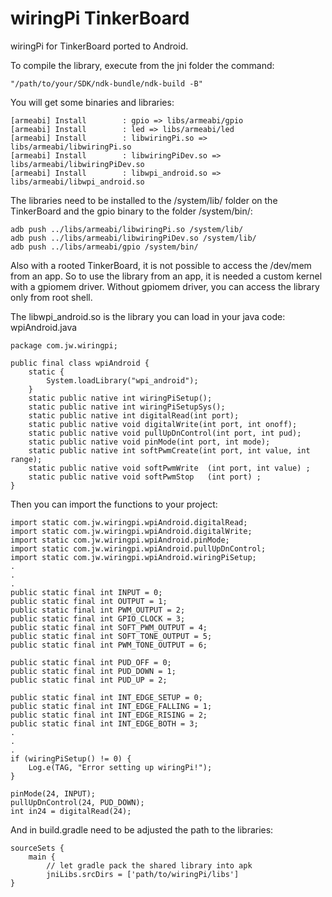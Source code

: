 # wiringPi TinkerBoard
wiringPi for TinkerBoard ported to Android.

To compile the library, execute from the jni folder the command: 
```
"/path/to/your/SDK/ndk-bundle/ndk-build -B"
```
You will get some binaries and libraries:
```
[armeabi] Install        : gpio => libs/armeabi/gpio
[armeabi] Install        : led => libs/armeabi/led
[armeabi] Install        : libwiringPi.so => libs/armeabi/libwiringPi.so
[armeabi] Install        : libwiringPiDev.so => libs/armeabi/libwiringPiDev.so
[armeabi] Install        : libwpi_android.so => libs/armeabi/libwpi_android.so
```
The libraries need to be installed to the /system/lib/ folder on the TinkerBoard and the gpio binary to the folder /system/bin/:
```
adb push ../libs/armeabi/libwiringPi.so /system/lib/
adb push ../libs/armeabi/libwiringPiDev.so /system/lib/
adb push ../libs/armeabi/gpio /system/bin/
```
Also with a rooted TinkerBoard, it is not possible to access the /dev/mem from an app. So to use the library from an app, it is needed a custom kernel with a gpiomem driver. 
Without gpiomem driver, you can access the library only from root shell.

The libwpi_android.so is the library you can load in your java code:<br>
wpiAndroid.java
```
package com.jw.wiringpi;

public final class wpiAndroid {
    static {
        System.loadLibrary("wpi_android");
    }
    static public native int wiringPiSetup();
    static public native int wiringPiSetupSys();
    static public native int digitalRead(int port);
    static public native void digitalWrite(int port, int onoff);
    static public native void pullUpDnControl(int port, int pud);
    static public native void pinMode(int port, int mode);
    static public native int softPwmCreate(int port, int value, int range);
    static public native void softPwmWrite  (int port, int value) ;
    static public native void softPwmStop   (int port) ;
}
```
Then you can import the functions to your project:
```
import static com.jw.wiringpi.wpiAndroid.digitalRead;
import static com.jw.wiringpi.wpiAndroid.digitalWrite;
import static com.jw.wiringpi.wpiAndroid.pinMode;
import static com.jw.wiringpi.wpiAndroid.pullUpDnControl;
import static com.jw.wiringpi.wpiAndroid.wiringPiSetup;
.
.
.
public static final int INPUT = 0;
public static final int OUTPUT = 1;
public static final int PWM_OUTPUT = 2;
public static final int GPIO_CLOCK = 3;
public static final int SOFT_PWM_OUTPUT = 4;
public static final int SOFT_TONE_OUTPUT = 5;
public static final int PWM_TONE_OUTPUT = 6;

public static final int PUD_OFF = 0;
public static final int PUD_DOWN = 1;
public static final int PUD_UP = 2;

public static final int INT_EDGE_SETUP = 0;
public static final int INT_EDGE_FALLING = 1;
public static final int INT_EDGE_RISING = 2;
public static final int INT_EDGE_BOTH = 3;
.
.
.
if (wiringPiSetup() != 0) {
    Log.e(TAG, "Error setting up wiringPi!");
}
        
pinMode(24, INPUT);
pullUpDnControl(24, PUD_DOWN);
int in24 = digitalRead(24);
```
And in build.gradle need to be adjusted the path to the libraries:
```
sourceSets {
    main {
        // let gradle pack the shared library into apk
        jniLibs.srcDirs = ['path/to/wiringPi/libs']
}
```
